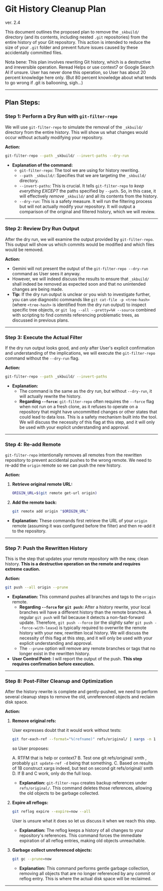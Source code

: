 # Git History Cleanup Plan

ver. 2.4

This document outlines the proposed plan to remove the `_skbuild/` directory (and its contents, including nested `.git` repositories) from the entire history of your Git repository. This action is intended to reduce the size of your `.git` folder and prevent future issues caused by these accidentally committed files.

Nota bene: This plan involves rewriting Git history, which is a destructive and irreversible operation. Reread Helps or use context7 or Google Search AI if unsure. User has never done this operation, so User has about 20 percent knowledge here only. (But 80 percent knowledge about what tends to go wrong if .git is ballooning, sigh...) 

---

## Plan Steps:


### Step 1: Perform a Dry Run with `git-filter-repo`

We will use `git-filter-repo` to simulate the removal of the `_skbuild/` directory from the entire history. This will show us what changes would occur without actually modifying your repository.

**Action:**
```bash
git-filter-repo --path _skbuild/ --invert-paths --dry-run
```
*   **Explanation of the command:**
    *   `git-filter-repo`: The tool we are using for history rewriting.
    *   `--path _skbuild/`: Specifies that we are targeting the `_skbuild/` directory.
    *   `--invert-paths`: This is crucial. It tells `git-filter-repo` to *keep everything EXCEPT* the paths specified by `--path`. So, in this case, it will effectively *remove* `_skbuild/` and all its contents from the history.
    *   `--dry-run`: This is a safety measure. It will run the filtering process but will not actually modify your repository. It will output a comparison of the original and filtered history, which we will review.

---

### Step 2: Review Dry Run Output

After the dry run, we will examine the output provided by `git-filter-repo`. This output will show us which commits would be modified and which files would be removed.

**Action:**
*   Gemini will not present the output of the `git-filter-repo --dry-run` command as User sees it anyway. 
*   However, we will indeed discuss the results to ensure that `_skbuild/` shall indeed be removed as expected soon and that no unintended changes are being made.
*   **Tip:** If the dry run output is unclear or you wish to investigate further, you can use diagnostic commands like `git cat-file -p <tree-hash>` (where `<tree-hash>` is identified from the dry run output) to inspect specific tree objects, or `git log --all --pretty=%H --source` combined with scripting to find commits referencing problematic trees, as discussed in previous plans.

---

### Step 3: Execute the Actual Filter  

If the dry run output looks good, and *only* after User's explicit confirmation and understanding of the implications, we will execute the `git-filter-repo` command without the `--dry-run` flag.

**Action:**
```bash
git-filter-repo --path _skbuild/ --invert-paths 
```
*   **Explanation:**
    *   The command is the same as the dry run, but without `--dry-run`, it will actually rewrite the history.
    *   **Regarding `--force`:** `git-filter-repo` often requires the `--force` flag when not run on a fresh clone, as it refuses to operate on a repository that might have uncommitted changes or other states that could lead to data loss. This is a safety mechanism built into the tool. We will discuss the necessity of this flag at this step, and it will only be used with your explicit understanding and approval.

---

### Step 4: Re-add Remote

`git-filter-repo` intentionally removes all remotes from the rewritten repository to prevent accidental pushes to the wrong remote. We need to re-add the `origin` remote so we can push the new history.

**Action:**
1.  **Retrieve original remote URL:**
    ```bash
    ORIGIN_URL=$(git remote get-url origin)
    ```
2.  **Add the remote back:**
    ```bash
    git remote add origin "$ORIGIN_URL"
    ```
*   **Explanation:** These commands first retrieve the URL of your `origin` remote (assuming it was configured before the filter) and then re-add it to the repository.

---

### Step 7: Push the Rewritten History

This is the step that updates your remote repository with the new, clean history. **This is a destructive operation on the remote and requires extreme caution.**

**Action:**
```bash
git push --all origin --prune
```
*   **Explanation:** This command pushes all branches and tags to the `origin` remote. 
    *   **Regarding `--force` for `git push`:** After a history rewrite, your local branches will have a different history than the remote branches. A regular `git push` will fail because it detects a non-fast-forward update. Therefore, `git push --force` (or the slightly safer `git push --force-with-lease`) is typically required to overwrite the remote history with your new, rewritten local history. We will discuss the necessity of this flag at this step, and it will only be used with your explicit understanding and approval.
    *   The `--prune` option will remove any remote branches or tags that no longer exist in the rewritten history.
*   **User Control Point:** I will report the output of the push. **This step requires confirmation before execution.**

---

### Step 8: Post-Filter Cleanup and Optimization

After the history rewrite is complete and gently-pushed, we need to perform several cleanup steps to remove the old, unreferenced objects and reclaim disk space.

**Action:**
1.  **Remove original refs:**

    User expresses doubt that it would work without tests: 

    ```bash
    git for-each-ref --format="%(refname)" refs/original/ | xargs -n 1 git update-ref -d
    ```
    so User proposes: 

    A. RTFM that is help or context7
    B. Test one git refs/original/ smth , probably `git update-ref -d` being that something. 
    C. Based on results of 1B construct xargs indeed, but test on second git refs/original/ smth 
    D. If B and C work, only do the full loop. 
    
    *   **Explanation:** `git-filter-repo` creates backup references under `refs/original/`. This command deletes those references, allowing the old objects to be garbage collected.

2.  **Expire all reflogs:**
    ```bash
    git reflog expire --expire=now --all
    ```
    
    User is unsure what it does so let us discuss it when we reach this step. 
    
    *   **Explanation:** The reflog keeps a history of all changes to your repository's references. This command forces the immediate expiration of all reflog entries, making old objects unreachable.
    

3.  **Garbage collect unreferenced objects:**
    ```bash
    git gc --prune=now 
    ```
    *   **Explanation:** This command performs gentle garbage collection, removing all objects that are no longer referenced by any commit or reflog entry. This is where the actual disk space will be reclaimed.

---

